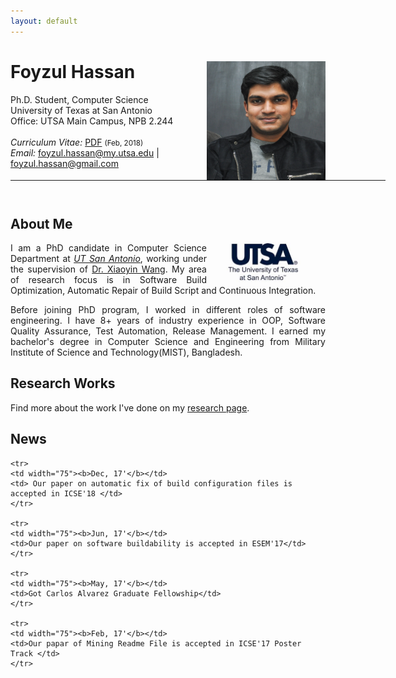 ```yaml
---
layout: default
---
```


# Foyzul Hassan  <a href="/images/foyzul.png" target="_blank"><img src="images/foyzul.png" alt="Foyzul Hassan" style="width:190px;height:190px;" align="right"></a>
Ph.D. Student, Computer Science <br>
University of Texas at San Antonio <br>
Office: UTSA Main Campus, NPB 2.244 <br>
<br>
<em>Curriculum Vitae: </em><a href="/files/Foyzul_Hassan_CV.pdf" target="_blank">PDF</a>  <small>(Feb, 2018)</small> <br>
<em>Email: </em><a href="mailto:foyzul.hassan@my.utsa.edu">foyzul.hassan@my.utsa.edu</a> | <a href="mailto:foyzul.hassan@gmail.com">foyzul.hassan@gmail.com</a> <br>

<hr width="600px">

<hr style="height:10pt; visibility:hidden;" />

## About Me
<a href="http://www.utsa.edu/" target="_blank"><img src="images/UTSA.jpg" alt="UTSA" style="width:190px;" align="right"></a>


<p align="justify" style="max-width:600px">
I am a PhD candidate in Computer Science Department at <em><a class="tosu" href="http://www.utsa.edu/" target="_blank">UT San Antonio</a></em>, working under the supervision of <a href="http://www.cs.utsa.edu/~xwang/" target="_blank">Dr. Xiaoyin Wang</a>. My area of research focus is in Software Build Optimization, Automatic Repair of Build Script and Continuous Integration.</p>

<p align="justify" style="max-width:600px">
Before joining PhD program, I worked in different roles of software engineering. I have 8+ years of industry experience in OOP, Software Quality Assurance, Test Automation, Release Management. I earned my bachelor's degree in Computer Science and Engineering from Military Institute of Science and Technology(MIST), Bangladesh. </p>

## Research Works
<p align="justify" style="max-width:600px">
Find more about the work I've done on my  <a href="/research/" target="_blank">research page</a>.
</p>
<!-- <center> <em><a class="tosu"> Scroll down for news! </a></em></center> -->

## News

<table style="white-space: nowrap;">

	<tr>
	<td width="75"><b>Dec, 17'</b></td>
	<td> Our paper on automatic fix of build configuration files is accepted in ICSE'18 </td>
	</tr>
	
	<tr>
	<td width="75"><b>Jun, 17'</b></td>
	<td>Our paper on software buildability is accepted in ESEM'17</td>
	</tr>

	<tr>
	<td width="75"><b>May, 17'</b></td>
	<td>Got Carlos Alvarez Graduate Fellowship</td>
	</tr>
	
	<tr>
	<td width="75"><b>Feb, 17'</b></td>
	<td>Our papar of Mining Readme File is accepted in ICSE'17 Poster Track </td>
	</tr>
	 
</table>